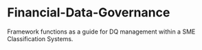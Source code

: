 # Financial-Data-Governance
Framework functions as a guide for DQ management within a SME Classification Systems.
